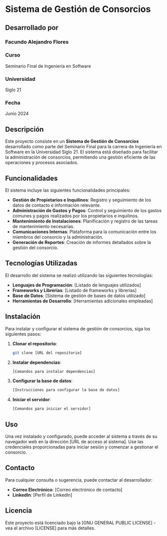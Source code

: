 # Sistema de Gestión de Consorcios

## Desarrollado por

### Facundo Alejandro Flores

### Curso

Seminario Final de Ingeniería en Software

### Universidad

Siglo 21

### Fecha

Junio 2024

## Descripción

Este proyecto consiste en un **Sistema de Gestión de Consorcios** desarrollado como parte del Seminario Final para la carrera de Ingeniería en Software en la Universidad Siglo 21. El sistema está diseñado para facilitar la administración de consorcios, permitiendo una gestión eficiente de las operaciones y procesos asociados.

## Funcionalidades

El sistema incluye las siguientes funcionalidades principales:

- **Gestión de Propietarios e Inquilinos**: Registro y seguimiento de los datos de contacto e información relevante.
- **Administración de Gastos y Pagos**: Control y seguimiento de los gastos comunes y pagos realizados por los propietarios e inquilinos.
- **Mantenimiento de Instalaciones**: Planificación y registro de las tareas de mantenimiento necesarias.
- **Comunicaciones Internas**: Plataforma para la comunicación entre los miembros del consorcio y la administración.
- **Generación de Reportes**: Creación de informes detallados sobre la gestión del consorcio.

## Tecnologías Utilizadas

El desarrollo del sistema se realizó utilizando las siguientes tecnologías:

- **Lenguajes de Programación**: [Listado de lenguajes utilizados]
- **Frameworks y Librerías**: [Listado de frameworks y librerías]
- **Base de Datos**: [Sistema de gestión de bases de datos utilizado]
- **Herramientas de Desarrollo**: [Herramientas adicionales empleadas]

## Instalación

Para instalar y configurar el sistema de gestión de consorcios, siga los siguientes pasos:

1. **Clonar el repositorio**:

   ```bash
   git clone [URL del repositorio]
   ```

2. **Instalar dependencias**:

   ```bash
   [Comandos para instalar dependencias]
   ```

3. **Configurar la base de datos**:

   ```bash
   [Instrucciones para configurar la base de datos]
   ```

4. **Iniciar el servidor**:

   ```bash
   [Comandos para iniciar el servidor]
   ```

## Uso

Una vez instalado y configurado, puede acceder al sistema a través de su navegador web en la dirección [URL de acceso al sistema]. Use las credenciales proporcionadas para iniciar sesión y comenzar a gestionar el consorcio.

## Contacto

Para cualquier consulta o sugerencia, puede contactar al desarrollador:

- **Correo Electrónico**: [Correo electrónico de contacto]
- **LinkedIn**: [Perfil de LinkedIn]

## Licencia

Este proyecto está licenciado bajo la [GNU GENERAL PUBLIC LICENSE] - vea el archivo [LICENSE] para más detalles.
